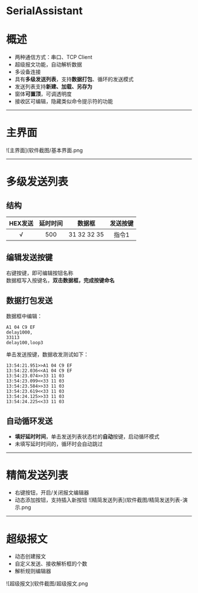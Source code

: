 # SerialAssistant
# 概述
* 两种通信方式：串口、TCP Client  
* 超级报文功能，自动解析数据  
* 多设备连接  
* 具有**多级发送列表**，支持**数据打包**、循环的发送模式  
* 发送列表支持**新建、加载、另存为**  
* 窗体**可置顶**，可调透明度  
* 接收区可编辑，隐藏类似命令提示符的功能  

---

# 主界面

![主界面](软件截图/基本界面.png

---

# 多级发送列表
## 结构
  

| HEX发送 | 延时时间 | 数据框 | 发送按键  
|:----------:|:-----------:|:----------:|:-----------:|  
| √ | 500 | 31 32 32 35 | 指令1  


## 编辑发送按键
右键按键，即可编辑按钮名称  
数据框写入按键名，**双击数据框，完成按键命名**

## 数据打包发送
数据框中编辑：  
```
A1 04 C9 EF
delay1000,
33113
delay100,loop3
```  
单击发送按键，数据收发测试如下：
```
13:54:21.951>>A1 04 C9 EF
13:54:22.036<<A1 04 C9 EF
13:54:23.074>>33 11 03
13:54:23.099<<33 11 03
13:54:23.584>>33 11 03
13:54:23.619<<33 11 03
13:54:24.125>>33 11 03
13:54:24.225<<33 11 03
```  

## 自动循环发送
* **填好延时时间**，单击发送列表状态栏的**自动**按键，启动循环模式
* 未填写延时时间的，循环时会自动跳过

---

# 精简发送列表
* 右键按钮，开启/关闭报文编辑器
* 动态添加按钮，支持插入新按钮
![精简发送列表](软件截图/精简发送列表-演示.png

---

# 超级报文

* 动态创建报文  
* 自定义发送、接收解析框的个数  
* 解析规则编辑器  

![超级报文](软件截图/超级报文.png



